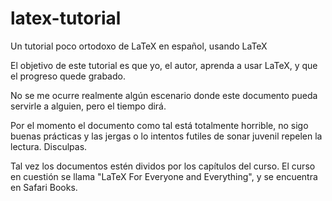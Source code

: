 # latex-tutorial
Un tutorial poco ortodoxo de LaTeX en español, usando LaTeX

El objetivo de este tutorial es que yo, el autor, aprenda a usar LaTeX, y que el progreso quede grabado.

No se me ocurre realmente algún escenario donde este documento pueda servirle a alguien, pero el tiempo dirá.

Por el momento el documento como tal está totalmente horrible, no sigo buenas prácticas y las jergas o lo intentos futiles de sonar juvenil repelen la lectura. Disculpas.

Tal vez los documentos estén dividos por los capítulos del curso. El curso en cuestión se llama "LaTeX For Everyone and Everything", y se encuentra en Safari Books.